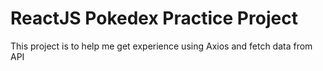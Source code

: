 # ReactJS Pokedex Practice Project
This project is to help me get experience using Axios and fetch data from API
